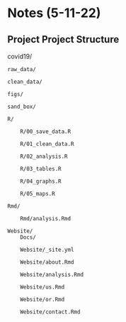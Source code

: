 # Notes (5-11-22)

## Project Project Structure 

covid19/
  
    raw_data/
  
    clean_data/
  
    figs/
  
    sand_box/
  
    R/
    
        R/00_save_data.R
    
        R/01_clean_data.R
        
        R/02_analysis.R
        
        R/03_tables.R
        
        R/04_graphs.R
        
        R/05_maps.R
        
    Rmd/
    
        Rmd/analysis.Rmd
  
    Website/
        Docs/
   
        Website/_site.yml
    
        Website/about.Rmd
        
        Website/analysis.Rmd
    
        Website/us.Rmd
    
        Website/or.Rmd
    
        Website/contact.Rmd
